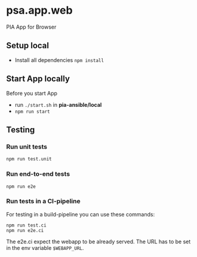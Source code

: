 # psa.app.web

PIA App for Browser

## Setup local

- Install all dependencies `npm install`

## Start App locally

Before you start App

- run `./start.sh` in **pia-ansible/local**
- `npm run start`

## Testing

### Run unit tests

`npm run test.unit`

### Run end-to-end tests

`npm run e2e`

### Run tests in a CI-pipeline

For testing in a build-pipeline you can use these commands:

```shell script
npm run test.ci
npm run e2e.ci
```

The e2e.ci expect the webapp to be already served. The URL has to be set in the env variable `$WEBAPP_URL`.
